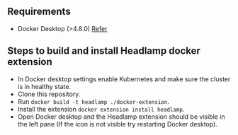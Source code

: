 ## Requirements
- Docker Desktop (>4.8.0) [Refer](https://www.docker.com/products/extensions/)

## Steps to build and install Headlamp docker extension

- In Docker desktop settings enable Kubernetes and make sure the cluster is in healthy state.
- Clone this repository.
- Run `docker build -t headlamp ./docker-extension`.
- Install the extension `docker extension install headlamp`.
- Open Docker desktop and the Headlamp extension should be visible in the left pane (If the icon is not visible try restarting Docker desktop).
